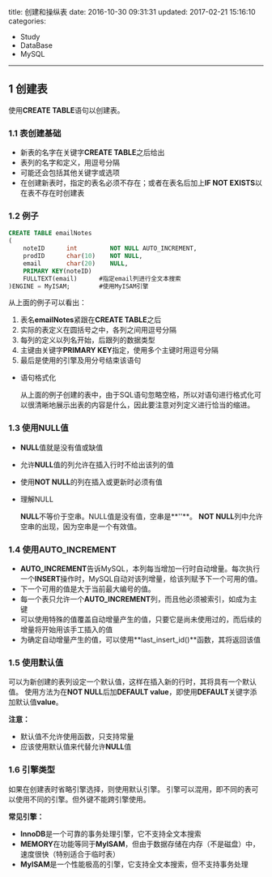 title: 创建和操纵表
date: 2016-10-30 09:31:31
updated: 2017-02-21 15:16:10
categories:
- Study
- DataBase
- MySQL
---

## 1 创建表

使用**CREATE TABLE**语句以创建表。

### 1.1 表创建基础

- 新表的名字在关键字**CREATE TABLE**之后给出
- 表列的名字和定义，用逗号分隔
- 可能还会包括其他关键字或选项
- 在创建新表时，指定的表名必须不存在；或者在表名后加上**IF NOT EXISTS**以在表不存在时创建表

### 1.2 例子

```SQL
CREATE TABLE emailNotes
(
    noteID      int         NOT NULL AUTO_INCREMENT,
    prodID      char(10)    NOT NULL,
    email       char(20)    NULL,
    PRIMARY KEY(noteID)
    FULLTEXT(email)      #指定email列进行全文本搜索
)ENGINE = MyISAM;        #使用MyISAM引擎
```

从上面的例子可以看出：

1. 表名**emailNotes**紧跟在**CREATE TABLE**之后
2. 实际的表定义在圆括号之中，各列之间用逗号分隔
3. 每列的定义以列名开始，后跟列的数据类型
4. 主键由关键字**PRIMARY KEY**指定，使用多个主键时用逗号分隔
5. 最后是使用的引擎及用分号结束该语句


- 语句格式化

    从上面的例子创建的表中，由于SQL语句忽略空格，所以对语句进行格式化可以很清晰地展示出表的内容是什么，因此要注意对列定义进行恰当的缩进。

### 1.3 使用NULL值

- **NULL**值就是没有值或缺值
- 允许**NULL**值的列允许在插入行时不给出该列的值
- 使用**NOT NULL**的列在插入或更新时必须有值

- 理解NULL

    **NULL**不等价于空串。NULL值是没有值，空串是**''**。
    **NOT NULL**列中允许空串的出现，因为空串是一个有效值。

### 1.4 使用AUTO_INCREMENT

- **AUTO_INCREMENT**告诉MySQL，本列每当增加一行时自动增量。每次执行一个**INSERT**操作时，MySQL自动对该列增量，给该列赋予下一个可用的值。
- 下一个可用的值是大于当前最大编号的值。
- 每一个表只允许一个**AUTO_INCREMENT**列，而且他必须被索引，如成为主键
- 可以使用特殊的值覆盖自动增量产生的值，只要它是尚未使用过的，而后续的增量将开始用该手工插入的值
- 为确定自动增量产生的值，可以使用**last_insert_id()**函数，其将返回该值

### 1.5 使用默认值

可以为新创建的表列设定一个默认值，这样在插入新的行时，其将具有一个默认值。
使用方法为在**NOT NULL**后加**DEFAULT value**，即使用**DEFAULT**关键字添加默认值**value**。

**注意：**

- 默认值不允许使用函数，只支持常量
- 应该使用默认值来代替允许**NULL**值

### 1.6 引擎类型

如果在创建表时省略引擎选择，则使用默认引擎。
引擎可以混用，即不同的表可以使用不同的引擎。但外键不能跨引擎使用。

**常见引擎：**

- **InnoDB**是一个可靠的事务处理引擎，它不支持全文本搜索
- **MEMORY**在功能等同于**MyISAM**，但由于数据存储在内存（不是磁盘）中，速度很快（特别适合于临时表）
- **MyISAM**是一个性能极高的引擎，它支持全文本搜索，但不支持事务处理
